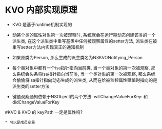 # KVO 内部实现原理

* KVO 是基于runtime机制实现的

* 动某个类的属性对象第一次被观察时, 系统就会在运行期动态创建该类的一个派生类, 在这个派生类中重写基类中任何被观察属性的setter方法, 派生类在被重写setter方法内实现真正的通知机制

* 如果原类为Person, 那么生成的派生类名为NSKVONotifying_Person

* 每个类对象中都有一个isa指针指向当前类, 当一个类对象的第一次被观察, 那么系统会头条将isa指针指向当前类, 当一个类对象的第一次被观察, 那么系统会偷偷将isa指针指向动态生成的派生类, 从而在给被监控属性赋值时指向的是派生类的setter方法

* 键值观察通知依赖于NSObject的两个方法: willChangeValueForKey: 和didChangeValueForKey

#KVC & KVO 的 keyPath 一定是属性吗?

    * 可以是成员变量
    
